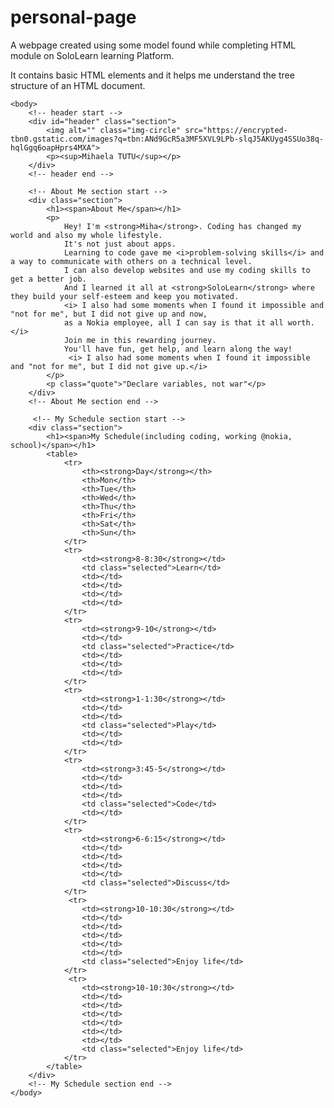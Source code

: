 # personal-page
A webpage created using some model found while completing HTML module on SoloLearn learning Platform.

It contains basic HTML elements and it helps me understand the tree structure of an HTML document. 

<!DOCTYPE html>
<html>
    <head>
        <title>Mitzi`s Blog</title>
    </head>
    
    <body>
        <!-- header start -->
        <div id="header" class="section">
            <img alt="" class="img-circle" src="https://encrypted-tbn0.gstatic.com/images?q=tbn:ANd9GcR5a3MF5XVL9LPb-slqJ5AKUyg4SSUo38q-hqlGgq6oapHprs4MXA">
            <p><sup>Mihaela TUTU</sup></p>
        </div>
        <!-- header end -->
        
        <!-- About Me section start -->
        <div class="section">
            <h1><span>About Me</span></h1>
            <p>
                Hey! I'm <strong>Miha</strong>. Coding has changed my world and also my whole lifestyle. 
				It's not just about apps.
				Learning to code gave me <i>problem-solving skills</i> and a way to communicate with others on a technical level. 
				I can also develop websites and use my coding skills to get a better job. 
				And I learned it all at <strong>SoloLearn</strong> where they build your self-esteem and keep you motivated. 
				<i> I also had some moments when I found it impossible and "not for me", but I did not give up and now,
				as a Nokia employee, all I can say is that it all worth.</i>
				Join me in this rewarding journey. 
				You'll have fun, get help, and learn along the way!
				 <i> I also had some moments when I found it impossible and "not for me", but I did not give up.</i>
            </p>
            <p class="quote">"Declare variables, not war"</p>
        </div>
        <!-- About Me section end -->
		
		 <!-- My Schedule section start -->
        <div class="section">
            <h1><span>My Schedule(including coding, working @nokia, school)</span></h1>
            <table>
                <tr>
                    <th><strong>Day</strong></th>
                    <th>Mon</th>
                    <th>Tue</th>
                    <th>Wed</th>
                    <th>Thu</th>
                    <th>Fri</th>
					<th>Sat</th>
					<th>Sun</th>
                </tr>
                <tr>
                    <td><strong>8-8:30</strong></td>
                    <td class="selected">Learn</td>
                    <td></td>
                    <td></td>
                    <td></td>
                    <td></td>
                </tr>
                <tr>
                    <td><strong>9-10</strong></td>
                    <td></td>
                    <td class="selected">Practice</td>
                    <td></td>
                    <td></td>
                    <td></td>
                </tr>
                <tr>
                    <td><strong>1-1:30</strong></td>
                    <td></td>
                    <td></td>
                    <td class="selected">Play</td>
                    <td></td>
                    <td></td>
                </tr>
                <tr>
                    <td><strong>3:45-5</strong></td>
                    <td></td>
                    <td></td>
                    <td></td>
                    <td class="selected">Code</td>
                    <td></td>
                </tr>
                <tr>
                    <td><strong>6-6:15</strong></td>
                    <td></td>
                    <td></td>
                    <td></td>
                    <td></td>
                    <td class="selected">Discuss</td>
                </tr>
				 <tr>
                    <td><strong>10-10:30</strong></td>
                    <td></td>
                    <td></td>
                    <td></td>
                    <td></td>
					<td></td>
                    <td class="selected">Enjoy life</td>
                </tr>
				 <tr>
                    <td><strong>10-10:30</strong></td>
                    <td></td>
                    <td></td>
                    <td></td>
                    <td></td>
					<td></td>
					<td></td>
                    <td class="selected">Enjoy life</td>
                </tr>
            </table>
        </div>
        <!-- My Schedule section end -->
	</body>
</html>

